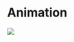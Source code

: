 # Animation

![](https://github.com/zdrjsonn/Animation/blob/master/TabBarItemAnimation/tabBarItemAnimation.gif)



